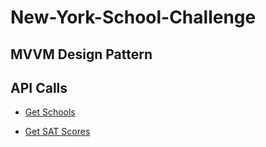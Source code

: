 # New-York-School-Challenge

## MVVM Design Pattern
## API Calls
- [Get Schools](https://data.cityofnewyork.us/Education/DOE-High-School-Directory-2017/s3k6-pzi2)

- [Get SAT Scores](https://data.cityofnewyork.us/Education/SAT-Results/f9bf-2cp4)
